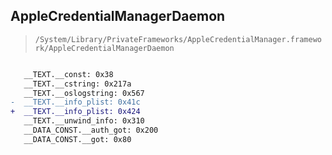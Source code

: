 ## AppleCredentialManagerDaemon

> `/System/Library/PrivateFrameworks/AppleCredentialManager.framework/AppleCredentialManagerDaemon`

```diff

   __TEXT.__const: 0x38
   __TEXT.__cstring: 0x217a
   __TEXT.__oslogstring: 0x567
-  __TEXT.__info_plist: 0x41c
+  __TEXT.__info_plist: 0x424
   __TEXT.__unwind_info: 0x310
   __DATA_CONST.__auth_got: 0x200
   __DATA_CONST.__got: 0x80

```
